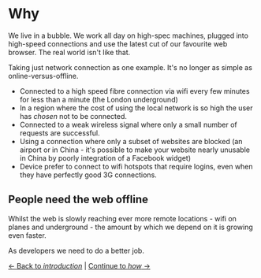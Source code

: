 # Why

We live in a bubble.  We work all day on high-spec machines, plugged into high-speed connections and use the latest cut of our favourite web browser.  The real world isn't like that.

Taking just network connection as one example.  It's no longer as simple as online-versus-offline.

- Connected to a high speed fibre connection via wifi every few minutes for less than a minute (the London underground)
- In a region where the cost of using the local network is so high the user has _chosen_ not to be connected.
- Connected to a weak wireless signal where only a small number of requests are successful.
- Using a connection where only a subset of websites are blocked (an airport or in China - it's possible to make your website nearly unusable in China by poorly integration of a Facebook widget)
- Device prefer to connect to wifi hotspots that require logins, even when they have perfectly good 3G connections.

## People need the web offline

Whilst the web is slowly reaching ever more remote locations - wifi on planes and underground - the amount by which we depend on it is growing even faster.

As developers we need to do a better job.

[← Back to *introduction*](./README.md) | [Continue to *how* →](./how.md)
